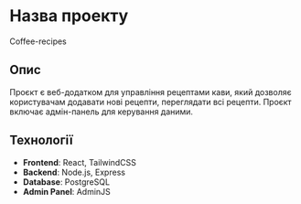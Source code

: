 # Назва проекту
Coffee-recipes

## Опис 
Проєкт є веб-додатком для управління рецептами кави, який дозволяє користувачам додавати нові рецепти, переглядати всі рецепти. Проєкт включає адмін-панель для керування даними.

## Технології

- **Frontend**: React, TailwindCSS
- **Backend**: Node.js, Express
- **Database**: PostgreSQL
- **Admin Panel**: AdminJS
